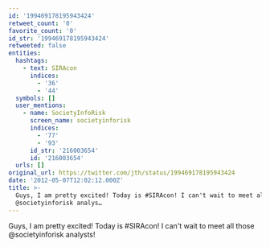 ```yaml
---
id: '199469178195943424'
retweet_count: '0'
favorite_count: '0'
id_str: '199469178195943424'
retweeted: false
entities:
  hashtags:
    - text: SIRAcon
      indices:
        - '36'
        - '44'
  symbols: []
  user_mentions:
    - name: SocietyInfoRisk
      screen_name: societyinforisk
      indices:
        - '77'
        - '93'
      id_str: '216003654'
      id: '216003654'
  urls: []
original_url: https://twitter.com/jth/status/199469178195943424
date: '2012-05-07T12:02:12.000Z'
title: >-
  Guys, I am pretty excited! Today is #SIRAcon! I can't wait to meet all those
  @societyinforisk analys…
---
```


Guys, I am pretty excited! Today is #SIRAcon! I can't wait to meet all those @societyinforisk analysts!